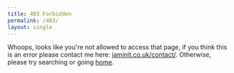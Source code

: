 ```yaml
---
title: 403 Forbidden
permalink: /403/
layout: single
---
```

Whoops, looks like you're not allowed to access that page, if you think this is an error please contact me here: [jaminit.co.uk/contact/](https://jaminit.co.uk/contact/). Otherwise, please try searching or going [home](/).
